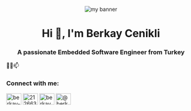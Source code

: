 <p align="center">
<img src="https://github.com/berkaycenikli/berkaycenikli/assets/79867610/86c32b62-4276-4147-ae46-dbe5d19f32e3" alt="my banner">
</p>
<h1 align="center">Hi 👋, I'm Berkay Cenikli</h1>
<h3 align="center">A passionate Embedded Software Engineer from Turkey</h3>

🌱💬📫

<h3 align="left">Connect with me:</h3>
<p align="left">
<a href="https://linkedin.com/in/berkay-cenikli-333470245" target="blank"><img align="center" src="https://raw.githubusercontent.com/rahuldkjain/github-profile-readme-generator/master/src/images/icons/Social/linked-in-alt.svg" alt="berkay-cenikli-333470245" height="30" width="40" /></a>
<a href="https://stackoverflow.com/users/21266370" target="blank"><img align="center" src="https://raw.githubusercontent.com/rahuldkjain/github-profile-readme-generator/master/src/images/icons/Social/stack-overflow.svg" alt="21266370" height="30" width="40" /></a>
<a href="https://instagram.com/berkay.cenikli" target="blank"><img align="center" src="https://raw.githubusercontent.com/rahuldkjain/github-profile-readme-generator/master/src/images/icons/Social/instagram.svg" alt="berkay.cenikli" height="30" width="40" /></a>
<a href="https://medium.com/@berkaycenikli" target="blank"><img align="center" src="https://raw.githubusercontent.com/rahuldkjain/github-profile-readme-generator/master/src/images/icons/Social/medium.svg" alt="@berkaycenikli" height="30" width="40" /></a>
</p>

<!-- <h3 align="left">Languages and Tools:</h3>
<p align="left"> <a href="https://aws.amazon.com" target="_blank" rel="noreferrer"> <img src="https://raw.githubusercontent.com/devicons/devicon/master/icons/amazonwebservices/amazonwebservices-original-wordmark.svg" alt="aws" width="40" height="40"/> </a> <a href="https://git-scm.com/" target="_blank" rel="noreferrer"> <img src="https://www.vectorlogo.zone/logos/git-scm/git-scm-icon.svg" alt="git" width="40" height="40"/> </a> <a href="https://developer.mozilla.org/en-US/docs/Web/JavaScript" target="_blank" rel="noreferrer"> <img src="https://raw.githubusercontent.com/devicons/devicon/master/icons/javascript/javascript-original.svg" alt="javascript" width="40" height="40"/> </a> <a href="https://nodejs.org" target="_blank" rel="noreferrer"> <img src="https://raw.githubusercontent.com/devicons/devicon/master/icons/nodejs/nodejs-original-wordmark.svg" alt="nodejs" width="40" height="40"/> </a> <a href="https://reactjs.org/" target="_blank" rel="noreferrer"> <img src="https://raw.githubusercontent.com/devicons/devicon/master/icons/react/react-original-wordmark.svg" alt="react" width="40" height="40"/> </a> </p> -->
